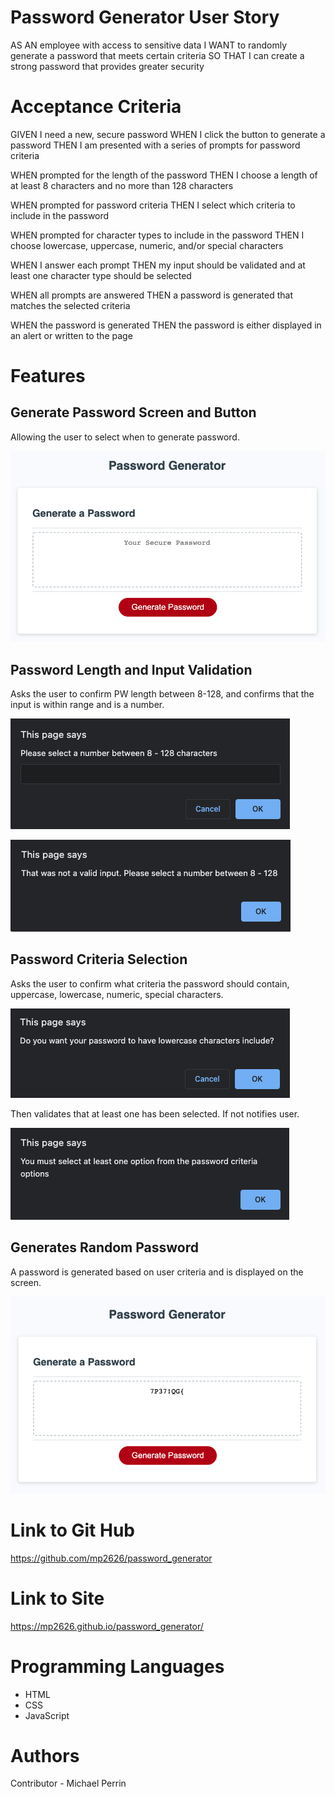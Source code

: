 # Password Generator User Story

AS AN employee with access to sensitive data
I WANT to randomly generate a password that meets certain criteria
SO THAT I can create a strong password that provides greater security

# Acceptance Criteria

GIVEN I need a new, secure password
WHEN I click the button to generate a password
THEN I am presented with a series of prompts for password criteria

WHEN prompted for the length of the password
THEN I choose a length of at least 8 characters and no more than 128 characters

WHEN prompted for password criteria
THEN I select which criteria to include in the password

WHEN prompted for character types to include in the password
THEN I choose lowercase, uppercase, numeric, and/or special characters

WHEN I answer each prompt
THEN my input should be validated and at least one character type should be selected

WHEN all prompts are answered
THEN a password is generated that matches the selected criteria

WHEN the password is generated
THEN the password is either displayed in an alert or written to the page

# Features

## Generate Password Screen and Button 

Allowing the user to select when to generate password.

![Generate Screen](images/generatePwScreen.png)

## Password Length and Input Validation

Asks the user to confirm PW length between 8-128, and confirms that the input is within range and is a number.

![Input Screen](images/UserInputScreen.png)

![Validation Screen](images/validationCheck.png)

## Password Criteria Selection

Asks the user to confirm what criteria the password should contain, uppercase, lowercase, numeric, special characters.

![Criteria Selection](images/criteriaSelection.png)

Then validates that at least one has been selected. If not notifies user.

![User Notification](images/warningNoCriteria.png)

## Generates Random Password

A password is generated based on user criteria and is displayed on the screen.

![Password Output](images/PasswordOutput.png)

# Link to Git Hub

https://github.com/mp2626/password_generator

# Link to Site

https://mp2626.github.io/password_generator/

# Programming Languages

* HTML
* CSS
* JavaScript

# Authors
Contributor - Michael Perrin